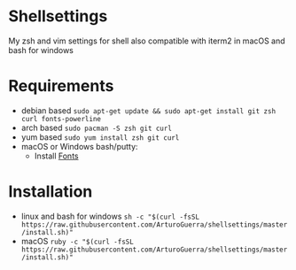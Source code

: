 # Shellsettings
My zsh and vim settings for shell also compatible with iterm2 in macOS and bash for windows

# Requirements
- debian based `sudo apt-get update && sudo apt-get install git zsh curl fonts-powerline`
- arch based `sudo pacman -S zsh git curl`
- yum based `sudo yum install zsh git curl`
- macOS or Windows bash/putty:
  - Install [Fonts](https://github.com/powerline/fonts)
  
# Installation
 - linux and bash for windows 
     `sh -c "$(curl -fsSL https://raw.githubusercontent.com/ArturoGuerra/shellsettings/master/install.sh)"`
 - macOS 
     `ruby -c "$(curl -fsSL https://raw.githubusercontent.com/ArturoGuerra/shellsettings/master/install.sh)"`
